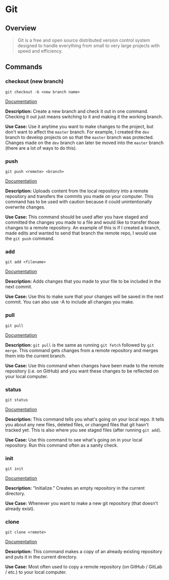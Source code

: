 # Git
## Overview

> Git is a free and open source distributed version control system designed to 
handle everything from small to very large projects with speed and efficiency.
>

## Commands
### checkout (new branch)
`git checkout -b <new branch name>`

[Documentation](https://git-scm.com/docs/git-checkout)

**Description:** Create a new branch and check it out in one command. Checking it out just means switching to it
and making it the working branch.

**Use Case:** Use it anytime you want to make changes to the project, but don't want to affect the `master` branch.
For example, I created the `dev` branch to develop projects on so that the `master` branch was protected.
Changes made on the `dev` branch can later be moved into the `master` branch (there are a lot of ways to do this).

### push
`git push <remote> <branch>`

[Documentation](https://git-scm.com/docs/git-push)

**Description:** Uploads content from the local repository into a remote repository and transfers the commits you made on your computer. This command has to be used with caution because it could unintentionally overwrite changes. 

**Use Case:** This command should be used after you have staged and committed the changes you made to a file and would like to transfer those changes to a remote repository. An example of this is if I created a branch, made edits and wanted to send that branch the remote repo, I would use the `git push` command.

### add
`git add <filename>`

[Documentation](https://git-scm.com/docs/git-add)

**Description:** Adds changes that you made to your file to be included in the next commit.

**Use Case:** Use this to make sure that your changes will be saved in the next commit. You can also use -A to include all changes you make.

### pull
`git pull`

[Documentation](https://git-scm.com/docs/git-pull)

**Description:** `git pull` is the same as running `git fetch` followed by `git merge`. This command gets changes from a remote repository and merges them into the current branch.

**Use Case:** Use this command when changes have been made to the remote repository (i.e. on GitHub) and you want these changes to be reflected on your local computer.

### status
`git status`

[Documentation](https://git-scm.com/docs/git-status)

**Description:** This command tells you what's going on your local repo. It tells you about any new files, deleted files, or changed files that git hasn't tracked yet. This is also where you see staged files (after running `git add`).

**Use Case:** Use this command to see what's going on in your local repository. Run this command often as a sanity check.

### init
`git init`

[Documentation](https://git-scm.com/docs/git-init)

**Description:** "Initialize." Creates an empty repository in the current directory.

**Use Case:** Whenever you want to make a new git repository (that doesn't already exist).

### clone
`git clone <remote>`

[Documentation](https://git-scm.com/docs/git-clone)

**Description:** This command makes a copy of an already existing repository and puts it in the current directory. 

**Use Case:** Most often used to copy a remote repository (on GitHub / GitLab / etc.) to your local computer.
